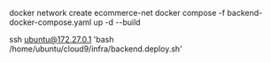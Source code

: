 docker network create ecommerce-net
docker compose -f backend-docker-compose.yaml up -d --build

ssh ubuntu@172.27.0.1 'bash /home/ubuntu/cloud9/infra/backend.deploy.sh'